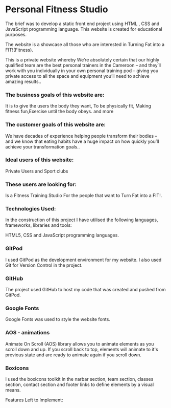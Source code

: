<h1>Personal Fitness Studio</h1>

The brief was to develop a static front end project  using HTML , CSS and JavaScript programming language. This website is created for educational purposes.

The website is a showcase all those who are interested in Turning Fat into a FIT!(Fitness). 

This is a private website whereby We’re absolutely certain that our highly qualified team are the best personal trainers in the Cameroon – and they’ll work with you individually in your own personal training pod – giving you private access to all the space and equipment you’ll need to achieve amazing results..

<h3>The business goals of this website are:</h3>

It is to give the users the body they want, To be physically fit,
 Making fitness fun,Exercise until the body obeys. and more

<h3>The customer goals of this website are:</h3>

We have decades of experience helping people transform their bodies – 
and we know that eating habits have a huge impact on how quickly
 you’ll achieve your transformation goals..

<h3>Ideal users of this website:</h3>

 Private Users and Sport clubs

<h3>These users are looking for:</h3>

Is a Fitness Training Studio For the people that want to Turn Fat into a FIT!.

<h3>Technologies Used:</h3>

In the construction of this project I have utilised the following languages, frameworks, libraries and tools:

HTML5, CSS and JavaScript programming languages.

<h3>GitPod</h3>
I used GitPod as the development environment for my website. I also used Git for Version Control in the project.

<h3>GitHub</h3>
The project used GitHub to host my code that was created and pushed from GitPod.

<h3>Google Fonts</h3>
Google Fonts was used to style the website fonts.

<h3>AOS - animations</h3>

Animate On Scroll (AOS) library allows you to animate elements as you scroll down and up. If you scroll back to top, elements will animate to it's previous state and are ready to animate again if you scroll down.

<h3>Boxicons</h3>
I used the boxicons toolkit in the narbar section, team section, classes section, contact section and footer links to define elements by a visual means.

Features Left to Implement:
